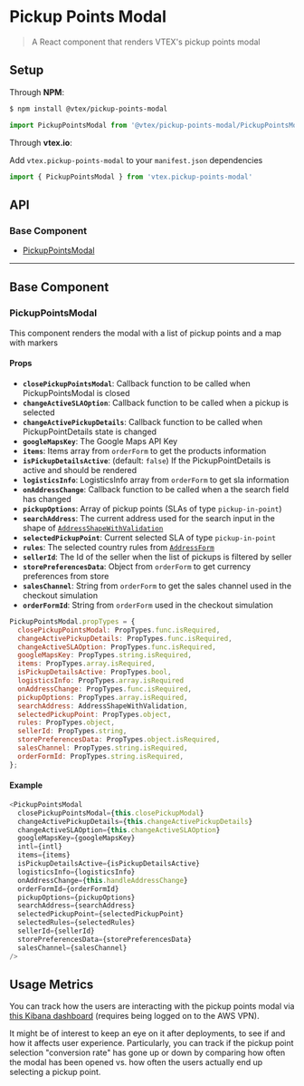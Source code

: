 # Pickup Points Modal

> A React component that renders VTEX's pickup points modal

## Setup

Through **NPM**:

```sh
$ npm install @vtex/pickup-points-modal
```

```js
import PickupPointsModal from '@vtex/pickup-points-modal/PickupPointsModal'
```

Through **vtex.io**:

Add `vtex.pickup-points-modal` to your `manifest.json` dependencies

```js
import { PickupPointsModal } from 'vtex.pickup-points-modal'
```

## API

### Base Component

- [PickupPointsModal](#PickupPointsModal)

---

## Base Component

### PickupPointsModal

This component renders the modal with a list of pickup points and a map with markers

#### Props

- **`closePickupPointsModal`**: Callback function to be called when PickupPointsModal is closed
- **`changeActiveSLAOption`**: Callback function to be called when a pickup is selected
- **`changeActivePickupDetails`**: Callback function to be called when PickupPointDetails state is changed
- **`googleMapsKey`**: The Google Maps API Key
- **`items`**: Items array from `orderForm` to get the products information
- **`isPickupDetailsActive`**: (default: `false`) If the PickupPointDetails is active and should be rendered
- **`logisticsInfo`**: LogisticsInfo array from `orderForm` to get sla information
- **`onAddressChange`**: Callback function to be called when a the search field has changed
- **`pickupOptions`**: Array of pickup points (SLAs of type `pickup-in-point`)
- **`searchAddress`**: The current address used for the search input in the shape of [`AddressShapeWithValidation`](https://github.com/vtex/address-form/blob/master/react/propTypes/AddressShapeWithValidation.js)
- **`selectedPickupPoint`**: Current selected SLA of type `pickup-in-point`
- **`rules`**: The selected country rules from [`AddressForm`](https://github.com/vtex/address-form/tree/master/react/country)
- **`sellerId`**: The Id of the seller when the list of pickups is filtered by seller
- **`storePreferencesData`**: Object from `orderForm` to get currency preferences from store
- **`salesChannel`**: String from `orderForm` to get the sales channel used in the checkout simulation
- **`orderFormId`**: String from `orderForm` used in the checkout simulation

```js
PickupPointsModal.propTypes = {
  closePickupPointsModal: PropTypes.func.isRequired,
  changeActivePickupDetails: PropTypes.func.isRequired,
  changeActiveSLAOption: PropTypes.func.isRequired,
  googleMapsKey: PropTypes.string.isRequired,
  items: PropTypes.array.isRequired,
  isPickupDetailsActive: PropTypes.bool,
  logisticsInfo: PropTypes.array.isRequired
  onAddressChange: PropTypes.func.isRequired,
  pickupOptions: PropTypes.array.isRequired,
  searchAddress: AddressShapeWithValidation,
  selectedPickupPoint: PropTypes.object,
  rules: PropTypes.object,
  sellerId: PropTypes.string,
  storePreferencesData: PropTypes.object.isRequired,
  salesChannel: PropTypes.string.isRequired,
  orderFormId: PropTypes.string.isRequired,
};
```

#### Example

```js
<PickupPointsModal
  closePickupPointsModal={this.closePickupModal}
  changeActivePickupDetails={this.changeActivePickupDetails}
  changeActiveSLAOption={this.changeActiveSLAOption}
  googleMapsKey={googleMapsKey}
  intl={intl}
  items={items}
  isPickupDetailsActive={isPickupDetailsActive}
  logisticsInfo={logisticsInfo}
  onAddressChange={this.handleAddressChange}
  orderFormId={orderFormId}
  pickupOptions={pickupOptions}
  searchAddress={searchAddress}
  selectedPickupPoint={selectedPickupPoint}
  selectedRules={selectedRules}
  sellerId={sellerId}
  storePreferencesData={storePreferencesData}
  salesChannel={salesChannel}
/>
```

## Usage Metrics
You can track how the users are interacting with the pickup points modal via [this Kibana dashboard](https://search-storedash-data-3-32cfdpt6mog2la33veml5chk5u.us-east-1.es.amazonaws.com/_plugin/kibana/app/kibana#/dashboard/1ebe2740-5ce4-11ec-ae80-8bab55ad9e44?_g=(refreshInterval:(pause:!f,value:60000),time:(from:now-15m,mode:quick,to:now))&_a=(description:'',filters:!(),fullScreenMode:!f,options:(darkTheme:!f,hidePanelTitles:!f,useMargins:!t),panels:!((embeddableConfig:(vis:(legendOpen:!t)),gridData:(h:15,i:'1',w:24,x:0,y:0),id:aa08f140-5c4e-11ec-9abe-e1e2cda1bc0b,panelIndex:'1',type:visualization,version:'6.8.0'),(embeddableConfig:(),gridData:(h:15,i:'2',w:24,x:24,y:0),id:'8f2006f0-4215-11ec-904f-bb8ea826d116',panelIndex:'2',type:visualization,version:'6.8.0')),query:(language:lucene,query:''),timeRestore:!f,title:'Checkout%20-%20Pickup%20Points%20Modal',viewMode:view)) (requires being logged on to the AWS VPN).

It might be of interest to keep an eye on it after deployments, to see if and how it affects user experience. Particularly, you can track if the pickup point selection "conversion rate" has gone up or down by comparing how often the modal has been opened vs. how often the users actually end up selecting a pickup point.

